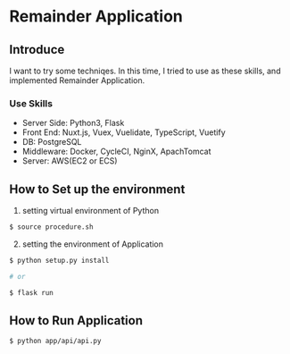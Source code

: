 # Remainder Application
## Introduce
I want to try some techniqes. In this time, I tried to use as these skills, and implemented Remainder Application.<br>
### Use Skills
- Server Side: Python3, Flask
- Front End: Nuxt.js, Vuex, Vuelidate, TypeScript, Vuetify
- DB: PostgreSQL
- Middleware: Docker, CycleCI, NginX, ApachTomcat
- Server: AWS(EC2 or ECS)
## How to Set up the environment
1. setting virtual environment of Python 
```bash
$ source procedure.sh
```

2. setting the environment of Application
```bash
$ python setup.py install

# or

$ flask run
```

## How to Run Application
```bash
$ python app/api/api.py
```
